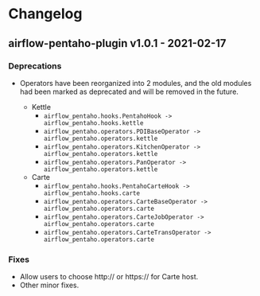 # Changelog

## airflow-pentaho-plugin v1.0.1 - 2021-02-17

### Deprecations

- Operators have been reorganized into 2 modules, and the old modules had been
  marked as deprecated and will be removed in the future.

  - Kettle
    - `airflow_pentaho.hooks.PentahoHook -> airflow_pentaho.hooks.kettle`
    - `airflow_pentaho.operators.PDIBaseOperator -> airflow_pentaho.operators.kettle`
    - `airflow_pentaho.operators.KitchenOperator -> airflow_pentaho.operators.kettle`
    - `airflow_pentaho.operators.PanOperator -> airflow_pentaho.operators.kettle`
  - Carte
    - `airflow_pentaho.hooks.PentahoCarteHook -> airflow_pentaho.hooks.carte`
    - `airflow_pentaho.operators.CarteBaseOperator -> airflow_pentaho.operators.carte`
    - `airflow_pentaho.operators.CarteJobOperator -> airflow_pentaho.operators.carte`
    - `airflow_pentaho.operators.CarteTransOperator -> airflow_pentaho.operators.carte`

### Fixes

- Allow users to choose http:// or https:// for Carte host.
- Other minor fixes.
